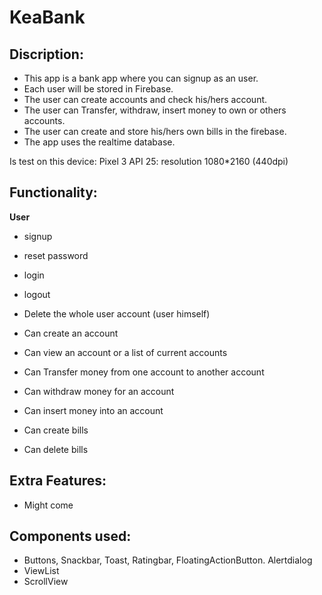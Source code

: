 # KeaBank

## Discription:
- This app is a bank app where you can signup as an user.
- Each user will be stored in Firebase.
- The user can create accounts and check his/hers account.
- The user can Transfer, withdraw, insert money to own or others accounts.
- The user can create and store his/hers own bills in the firebase.
- The app uses the realtime database.


Is test on this device: Pixel 3 API 25: resolution 1080*2160 (440dpi) 

## Functionality:
**User**
- signup
- reset password
- login
- logout
- Delete the whole user account (user himself)

- Can create an account
- Can view an account or a list of current accounts
- Can Transfer money from one account to another account
- Can withdraw money for an account
- Can insert money into an account

- Can create bills
- Can delete bills

## Extra Features:
- Might come

## Components used:
- Buttons, Snackbar, Toast, Ratingbar, FloatingActionButton. Alertdialog
- ViewList
- ScrollView
